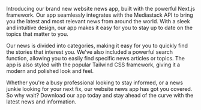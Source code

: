 Introducing our brand new website news app, built with the powerful Next.js framework. Our app seamlessly integrates with the Mediastack API to bring you the latest and most relevant news from around the world. With a sleek and intuitive design, our app makes it easy for you to stay up to date on the topics that matter to you.

Our news is divided into categories, making it easy for you to quickly find the stories that interest you. We've also included a powerful search function, allowing you to easily find specific news articles or topics. The app is also styled with the popular Tailwind CSS framework, giving it a modern and polished look and feel.

Whether you're a busy professional looking to stay informed, or a news junkie looking for your next fix, our website news app has got you covered. So why wait? Download our app today and stay ahead of the curve with the latest news and information.